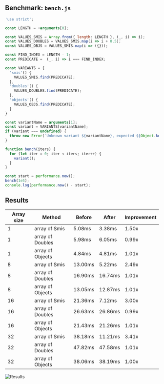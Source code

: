 ## Benchmark: `bench.js`

```js
'use strict';

const LENGTH = +arguments[0];

const VALUES_SMIS = Array.from({ length: LENGTH }, (_, i) => i);
const VALUES_DOUBLES = VALUES_SMIS.map(i => i + 0.5);
const VALUES_OBJS = VALUES_SMIS.map(i => ({}));

const FIND_INDEX = LENGTH - 1;
const PREDICATE =  (_, i) => i === FIND_INDEX;

const VARIANTS = {
  'smis'() {
    VALUES_SMIS.find(PREDICATE);
  },
  'doubles'() {
    VALUES_DOUBLES.find(PREDICATE);
  },
  'objects'() {
    VALUES_OBJS.find(PREDICATE);
  }
}

const variantName = arguments[1];
const variant = VARIANTS[variantName];
if (variant === undefined) {
  throw new Error(`Unknown variant ${variantName}, expected ${Object.keys(VARIANTS).join(', ')}`);
}

function bench(iters) {
  for (let iter = 0; iter < iters; iter++) {
    variant();
  }
}

const start = performance.now();
bench(1e5);
console.log(performance.now() - start);

```

## Results

| Array size |  Method  | Before | After | Improvement |
|------------|----------|--------|-------|-------------|
| 1 | array of Smis | 5.08ms | 3.38ms | 1.50x |
| 1 | array of Doubles | 5.98ms | 6.05ms | 0.99x |
| 1 | array of Objects | 4.84ms | 4.81ms | 1.01x |
| 8 | array of Smis | 13.00ms | 5.22ms | 2.49x |
| 8 | array of Doubles | 16.90ms | 16.74ms | 1.01x |
| 8 | array of Objects | 13.05ms | 12.87ms | 1.01x |
| 16 | array of Smis | 21.36ms | 7.12ms | 3.00x |
| 16 | array of Doubles | 26.63ms | 26.86ms | 0.99x |
| 16 | array of Objects | 21.43ms | 21.26ms | 1.01x |
| 32 | array of Smis | 38.18ms | 11.21ms | 3.41x |
| 32 | array of Doubles | 47.82ms | 47.58ms | 1.01x |
| 32 | array of Objects | 38.06ms | 38.19ms | 1.00x |


![Results](https://image-charts.com/chart?cht=bhg&amp;chs=700x600&amp;chds=0,47.82&amp;chco=c6d9fd,4d89f9&amp;chbh=a&amp;chxs=0,000000,0,0,_&amp;chxt=y,x&amp;chm=N,000000,0,,10|N,000000,1,,10&amp;chma=10,50&amp;chtt=Time%20in%20ms%20(less%20is%20better)%20%5B*%20est%20startup%20perf%5D&amp;chdl=before|after&amp;chxl=0:|1:|array%20of%20Smis|array%20of%20Doubles|array%20of%20Objects|array%20of%20Smis|array%20of%20Doubles|array%20of%20Objects|array%20of%20Smis|array%20of%20Doubles|array%20of%20Objects|array%20of%20Smis|array%20of%20Doubles|array%20of%20Objects&amp;chd=t:5.08,5.98,4.84,13.00,16.90,13.05,21.36,26.63,21.43,38.18,47.82,38.06|3.38,6.05,4.81,5.22,16.74,12.87,7.12,26.86,21.26,11.21,47.58,38.19,_ "Results")

